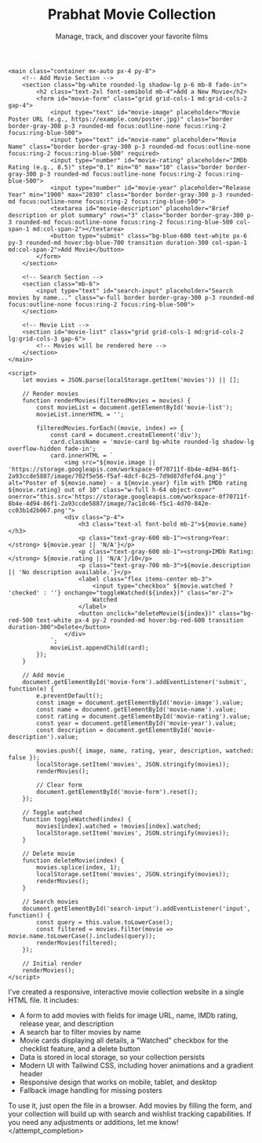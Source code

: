 
<html lang="en">
<head>
    <meta charset="UTF-8">
    <meta name="viewport" content="width=device-width, initial-scale=1.0">
    <title>Movie Collection Manager</title>
    <script src="https://cdn.tailwindcss.com"></script>
    <style>
        .movie-card {
            transition: transform 0.3s, box-shadow 0.3s;
        }
        .movie-card:hover {
            transform: translateY(-5px);
            box-shadow: 0 10px 20px rgba(0,0,0,0.2);
        }
        .fade-in {
            animation: fadeIn 0.5s;
        }
        @keyframes fadeIn {
            from { opacity: 0; }
            to { opacity: 1; }
        }
    </style>
</head>
<body class="bg-gray-100 min-h-screen font-sans">
    <header class="bg-gradient-to-r from-blue-600 to-purple-600 text-white py-6 px-4">
        <h1 class="text-3xl font-bold text-center">Prabhat Movie Collection</h1>
        <p class="text-center mt-2">Manage, track, and discover your favorite films
        </p>
    </header>

    <main class="container mx-auto px-4 py-8">
        <!-- Add Movie Section -->
        <section class="bg-white rounded-lg shadow-lg p-6 mb-8 fade-in">
            <h2 class="text-2xl font-semibold mb-4">Add a New Movie</h2>
            <form id="movie-form" class="grid grid-cols-1 md:grid-cols-2 gap-4">
                <input type="text" id="movie-image" placeholder="Movie Poster URL (e.g., https://example.com/poster.jpg)" class="border border-gray-300 p-3 rounded-md focus:outline-none focus:ring-2 focus:ring-blue-500">
                <input type="text" id="movie-name" placeholder="Movie Name" class="border border-gray-300 p-3 rounded-md focus:outline-none focus:ring-2 focus:ring-blue-500" required>
                <input type="number" id="movie-rating" placeholder="IMDb Rating (e.g., 8.5)" step="0.1" min="0" max="10" class="border border-gray-300 p-3 rounded-md focus:outline-none focus:ring-2 focus:ring-blue-500">
                <input type="number" id="movie-year" placeholder="Release Year" min="1900" max="2030" class="border border-gray-300 p-3 rounded-md focus:outline-none focus:ring-2 focus:ring-blue-500">
                <textarea id="movie-description" placeholder="Brief description or plot summary" rows="3" class="border border-gray-300 p-3 rounded-md focus:outline-none focus:ring-2 focus:ring-blue-500 col-span-1 md:col-span-2"></textarea>
                <button type="submit" class="bg-blue-600 text-white px-6 py-3 rounded-md hover:bg-blue-700 transition duration-300 col-span-1 md:col-span-2">Add Movie</button>
            </form>
        </section>

        <!-- Search Section -->
        <section class="mb-6">
            <input type="text" id="search-input" placeholder="Search movies by name..." class="w-full border border-gray-300 p-3 rounded-md focus:outline-none focus:ring-2 focus:ring-blue-500">
        </section>

        <!-- Movie List -->
        <section id="movie-list" class="grid grid-cols-1 md:grid-cols-2 lg:grid-cols-3 gap-6">
            <!-- Movies will be rendered here -->
        </section>
    </main>

    <script>
        let movies = JSON.parse(localStorage.getItem('movies')) || [];

        // Render movies
        function renderMovies(filteredMovies = movies) {
            const movieList = document.getElementById('movie-list');
            movieList.innerHTML = '';

            filteredMovies.forEach((movie, index) => {
                const card = document.createElement('div');
                card.className = 'movie-card bg-white rounded-lg shadow-lg overflow-hidden fade-in';
                card.innerHTML = `
                    <img src="${movie.image || 'https://storage.googleapis.com/workspace-0f70711f-8b4e-4d94-86f1-2a93ccde5887/image/702f5e56-f5af-4dcf-8c25-7d9d87dfefd4.png'}" alt="Poster of ${movie.name} - a ${movie.year} film with IMDb rating ${movie.rating} out of 10" class="w-full h-64 object-cover" onerror="this.src='https://storage.googleapis.com/workspace-0f70711f-8b4e-4d94-86f1-2a93ccde5887/image/7ac1dc46-f5c1-4d70-842e-cc03b1d2b067.png'">
                    <div class="p-4">
                        <h3 class="text-xl font-bold mb-2">${movie.name}</h3>
                        <p class="text-gray-600 mb-1"><strong>Year:</strong> ${movie.year || 'N/A'}</p>
                        <p class="text-gray-600 mb-1"><strong>IMDb Rating:</strong> ${movie.rating || 'N/A'}/10</p>
                        <p class="text-gray-700 mb-3">${movie.description || 'No description available.'}</p>
                        <label class="flex items-center mb-3">
                            <input type="checkbox" ${movie.watched ? 'checked' : ''} onchange="toggleWatched(${index})" class="mr-2">
                            Watched
                        </label>
                        <button onclick="deleteMovie(${index})" class="bg-red-500 text-white px-4 py-2 rounded-md hover:bg-red-600 transition duration-300">Delete</button>
                    </div>
                `;
                movieList.appendChild(card);
            });
        }

        // Add movie
        document.getElementById('movie-form').addEventListener('submit', function(e) {
            e.preventDefault();
            const image = document.getElementById('movie-image').value;
            const name = document.getElementById('movie-name').value;
            const rating = document.getElementById('movie-rating').value;
            const year = document.getElementById('movie-year').value;
            const description = document.getElementById('movie-description').value;

            movies.push({ image, name, rating, year, description, watched: false });
            localStorage.setItem('movies', JSON.stringify(movies));
            renderMovies();

            // Clear form
            document.getElementById('movie-form').reset();
        });

        // Toggle watched
        function toggleWatched(index) {
            movies[index].watched = !movies[index].watched;
            localStorage.setItem('movies', JSON.stringify(movies));
        }

        // Delete movie
        function deleteMovie(index) {
            movies.splice(index, 1);
            localStorage.setItem('movies', JSON.stringify(movies));
            renderMovies();
        }

        // Search movies
        document.getElementById('search-input').addEventListener('input', function() {
            const query = this.value.toLowerCase();
            const filtered = movies.filter(movie => movie.name.toLowerCase().includes(query));
            renderMovies(filtered);
        });

        // Initial render
        renderMovies();
    </script>
</body>
</html>
</content>
</create_file>
</thinking>
<attempt_completion>
I've created a responsive, interactive movie collection website in a single HTML file. It includes:

- A form to add movies with fields for image URL, name, IMDb rating, release year, and description
- A search bar to filter movies by name
- Movie cards displaying all details, a "Watched" checkbox for the checklist feature, and a delete button
- Data is stored in local storage, so your collection persists
- Modern UI with Tailwind CSS, including hover animations and a gradient header
- Responsive design that works on mobile, tablet, and desktop
- Fallback image handling for missing posters

To use it, just open the file in a browser. Add movies by filling the form, and your collection will build up with search and wishlist tracking capabilities. If you need any adjustments or additions, let me know!
</attempt_completion>
<script>
function normalizeMovie(m) {
  return {
    image: (m.image || m.poster || m.posterUrl || m.img || '').trim(),
    name:  (m.name  || m.title  || m.movieName || 'Untitled').trim(),
    rating: (m.rating || m.imdbRating || m.imdb || '').toString(),
    year:   (m.year   || m.releaseYear || '').toString(),
    description: (m.description || m.plot || m.desc || '').trim(),
    watched: !!m.watched
  };
}

let movies = (JSON.parse(localStorage.getItem('movies')) || []).map(normalizeMovie);
localStorage.setItem('movies', JSON.stringify(movies));
